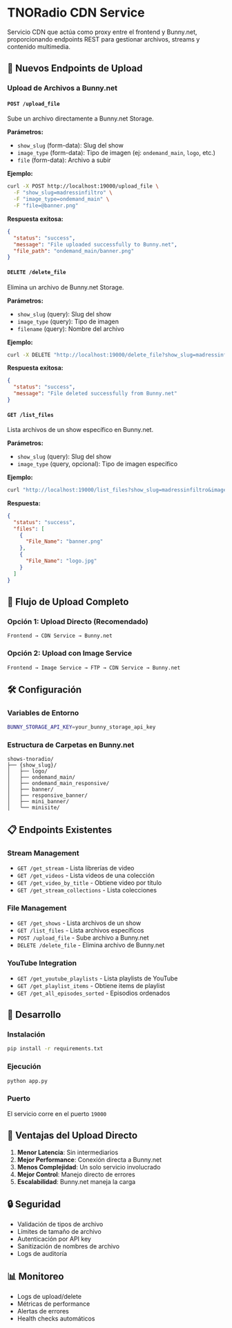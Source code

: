 # TNORadio CDN Service

Servicio CDN que actúa como proxy entre el frontend y Bunny.net, proporcionando endpoints REST para gestionar archivos, streams y contenido multimedia.

## 🚀 Nuevos Endpoints de Upload

### Upload de Archivos a Bunny.net

#### `POST /upload_file`
Sube un archivo directamente a Bunny.net Storage.

**Parámetros:**
- `show_slug` (form-data): Slug del show
- `image_type` (form-data): Tipo de imagen (ej: `ondemand_main`, `logo`, etc.)
- `file` (form-data): Archivo a subir

**Ejemplo:**
```bash
curl -X POST http://localhost:19000/upload_file \
  -F "show_slug=madressinfiltro" \
  -F "image_type=ondemand_main" \
  -F "file=@banner.png"
```

**Respuesta exitosa:**
```json
{
  "status": "success",
  "message": "File uploaded successfully to Bunny.net",
  "file_path": "ondemand_main/banner.png"
}
```

#### `DELETE /delete_file`
Elimina un archivo de Bunny.net Storage.

**Parámetros:**
- `show_slug` (query): Slug del show
- `image_type` (query): Tipo de imagen
- `filename` (query): Nombre del archivo

**Ejemplo:**
```bash
curl -X DELETE "http://localhost:19000/delete_file?show_slug=madressinfiltro&image_type=ondemand_main&filename=banner.png"
```

**Respuesta exitosa:**
```json
{
  "status": "success",
  "message": "File deleted successfully from Bunny.net"
}
```

#### `GET /list_files`
Lista archivos de un show específico en Bunny.net.

**Parámetros:**
- `show_slug` (query): Slug del show
- `image_type` (query, opcional): Tipo de imagen específico

**Ejemplo:**
```bash
curl "http://localhost:19000/list_files?show_slug=madressinfiltro&image_type=ondemand_main"
```

**Respuesta:**
```json
{
  "status": "success",
  "files": [
    {
      "File_Name": "banner.png"
    },
    {
      "File_Name": "logo.jpg"
    }
  ]
}
```

## 🔄 Flujo de Upload Completo

### Opción 1: Upload Directo (Recomendado)
```
Frontend → CDN Service → Bunny.net
```

### Opción 2: Upload con Image Service
```
Frontend → Image Service → FTP → CDN Service → Bunny.net
```

## 🛠️ Configuración

### Variables de Entorno
```bash
BUNNY_STORAGE_API_KEY=your_bunny_storage_api_key
```

### Estructura de Carpetas en Bunny.net
```
shows-tnoradio/
├── {show_slug}/
│   ├── logo/
│   ├── ondemand_main/
│   ├── ondemand_main_responsive/
│   ├── banner/
│   ├── responsive_banner/
│   ├── mini_banner/
│   └── minisite/
```

## 📋 Endpoints Existentes

### Stream Management
- `GET /get_stream` - Lista librerías de video
- `GET /get_videos` - Lista videos de una colección
- `GET /get_video_by_title` - Obtiene video por título
- `GET /get_stream_collections` - Lista colecciones

### File Management
- `GET /get_shows` - Lista archivos de un show
- `GET /list_files` - Lista archivos específicos
- `POST /upload_file` - Sube archivo a Bunny.net
- `DELETE /delete_file` - Elimina archivo de Bunny.net

### YouTube Integration
- `GET /get_youtube_playlists` - Lista playlists de YouTube
- `GET /get_playlist_items` - Obtiene items de playlist
- `GET /get_all_episodes_sorted` - Episodios ordenados

## 🔧 Desarrollo

### Instalación
```bash
pip install -r requirements.txt
```

### Ejecución
```bash
python app.py
```

### Puerto
El servicio corre en el puerto `19000`

## 🎯 Ventajas del Upload Directo

1. **Menor Latencia**: Sin intermediarios
2. **Mejor Performance**: Conexión directa a Bunny.net
3. **Menos Complejidad**: Un solo servicio involucrado
4. **Mejor Control**: Manejo directo de errores
5. **Escalabilidad**: Bunny.net maneja la carga

## 🔒 Seguridad

- Validación de tipos de archivo
- Límites de tamaño de archivo
- Autenticación por API key
- Sanitización de nombres de archivo
- Logs de auditoría

## 📊 Monitoreo

- Logs de upload/delete
- Métricas de performance
- Alertas de errores
- Health checks automáticos
